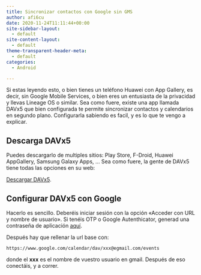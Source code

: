```yaml
---
title: Sincronizar contactos con Google sin GMS
author: afi6cu
date: 2020-11-24T11:11:44+00:00
site-sidebar-layout:
  - default
site-content-layout:
  - default
theme-transparent-header-meta:
  - default
categories:
  - Android

---
```

Si estas leyendo esto, o bien tienes un teléfono Huawei con App Gallery, es decir, sin Google Mobile Services, o bien eres un entusiasta de la privacidad y llevas Lineage OS o similar. Sea como fuere, existe una app llamada DAVx5 que bien configurada te permite sincronizar contactos y calendarios en segundo plano. Configurarla sabiendo es facil, y es lo que te vengo a explicar.

## Descarga DAVx5

Puedes descargarlo de multiples sitios: Play Store, F-Droid, Huawei AppGallery, Samsung Galaxy Apps, &#8230; Sea como fuere, la gente de DAVx5 tiene todas las opciones en su web:

<a href="https://www.davx5.com/download" target="_blank" rel="noreferrer noopener">Descargar DAVx5</a>.

## Configurar DAVx5 con Google

Hacerlo es sencillo. Deberéis iniciar sesión con la opción «Acceder con URL y nombre de usuario». Si tenéis OTP o Google Autenthicator, generad una contraseña de aplicación <a href="https://myaccount.google.com/apppasswords?gar=1" target="_blank" rel="noreferrer noopener">aquí</a>.

Después hay que rellenar la url base con:

<pre class="wp-block-code"><code>https:&#47;&#47;www.google.com/calendar/dav/xxx@egmail.com/events</code></pre>

donde el **xxx** es el nombre de vuestro usuario en gmail. Después de eso conectáis, y a correr.